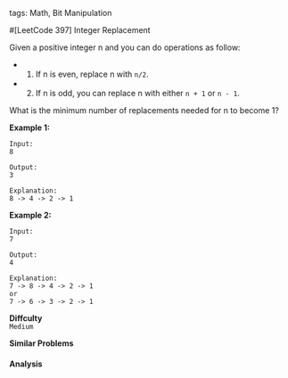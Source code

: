 tags: Math, Bit Manipulation

#[LeetCode 397] Integer Replacement

Given a positive integer n and you can do operations as follow:

 * 1. If n is even, replace n with `n/2`.
 * 2. If n is odd, you can replace n with either `n + 1` or `n - 1`.

What is the minimum number of replacements needed for n to become 1?

**Example 1:**

    Input:
    8
    
    Output:
    3
    
    Explanation:
    8 -> 4 -> 2 -> 1

**Example 2:**

    Input:
    7
    
    Output:
    4
    
    Explanation:
    7 -> 8 -> 4 -> 2 -> 1
    or
    7 -> 6 -> 3 -> 2 -> 1

**Diffculty**  
`Medium`

**Similar Problems**  


#### Analysis




